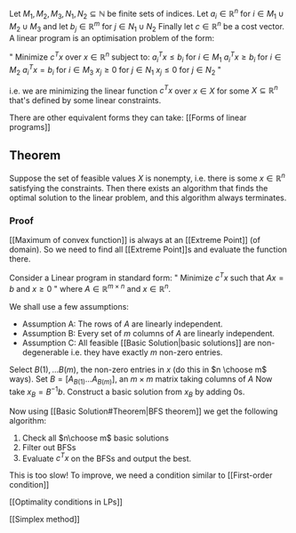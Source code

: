 Let $M_{1},M_{2},M_{3},N_{1},N_{2}\subseteq \mathbb{N}$ be finite sets of indices.
Let $a_{i}\in \mathbb{R}^{n}$ for $i\in M_{1}\cup M_{2}\cup M_{3}$
and let $b_{j}\in \mathbb{R}^{m}$ for $j\in N_{1}\cup N_{2}$
Finally let $c\in \mathbb{R}^{n}$ be a cost vector.
A linear program is an optimisation problem of the form:

" Minimize $c^Tx$ over $x\in \mathbb{R}^{n}$ subject to:
$a_i^Tx\leq b_i$ for $i\in M_1$
$a_i^Tx\geq b_i$ for $i\in M_2$
$a_i^Tx= b_i$ for $i\in M_3$
$x_j\geq 0$ for $j\in N_1$
$x_j\leq 0$ for $j\in N_2$ "

i.e. we are minimizing the linear function $c^{T}x$ 
over $x\in X$ 
for some $X\subseteq \mathbb{R}^{n}$ that's defined by some linear constraints.

There are other equivalent forms they can take:
[[Forms of linear programs]]
## Theorem
Suppose the set of feasible values $X$ is nonempty,
i.e. there is some $x\in \mathbb{R}^{n}$ satisfying the constraints.
Then there exists an algorithm that finds the optimal solution to the linear problem,
and this algorithm always terminates.
### Proof
[[Maximum of convex function]] is always at an [[Extreme Point]] (of domain).
So we need to find all [[Extreme Point]]s and evaluate the function there.

Consider a Linear program in standard form:
" Minimize $c^Tx$ such that $Ax=b$ and $x\geq 0$ "
where $A\in \mathbb{R}^{m\times n}$ and $x\in \mathbb{R}^n$.

We shall use a few assumptions:
- Assumption A: The rows of $A$ are linearly independent.
- Assumption B: Every set of $m$ columns of $A$ are linearly independent.
- Assumption C: All feasible [[Basic Solution|basic solutions]] are non-degenerable 
  i.e. they have exactly $m$ non-zero entries.

Select $B(1),\dots B(m)$, the non-zero entries in $x$ (do this in $n \choose m$ ways).
Set $B=[A_{B(1)} \dots A_{B(m)}]$, an $m\times m$ matrix taking columns of $A$
Now take $x_B=B^{-1}b$.
Construct a basic solution from $x_B$ by adding $0$s.

Now using [[Basic Solution#Theorem|BFS theorem]] we get the following algorithm:
1. Check all $n\choose m$ basic solutions
2. Filter out BFSs
3. Evaluate $c^Tx$ on the BFSs and output the best.

This is too slow!
To improve, we need a condition similar to [[First-order condition]]

[[Optimality conditions in LPs]]

[[Simplex method]]
